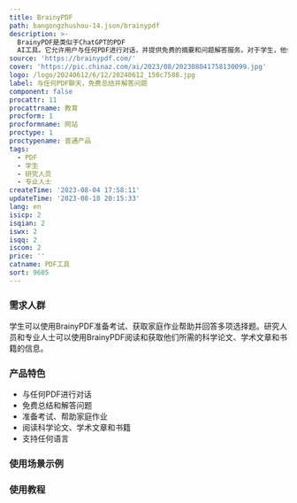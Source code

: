 ```yaml
---
title: BrainyPDF
path: bangongzhushou-14.json/brainypdf
description: >-
  BrainyPDF是类似于ChatGPT的PDF
  AI工具。它允许用户与任何PDF进行对话，并提供免费的摘要和问题解答服务。对于学生，他们可以使用BrainyPDF准备考试、获取家庭作业帮助并回答多项选择题。对于研究人员和专业人士，他们可以使用BrainyPDF阅读和获取他们所需的科学论文、学术文章和书籍的信息。BrainyPDF接受任何语言的PDF，并且可以用任何语言进行交流。此外，BrainyPDF还提供引用来源功能，以便用户可以方便地查看原始PDF文档中的引用。BrainyPDF提供快速、简单、免费和安全的服务，所有文件都存储在安全的云存储中，永不共享。请访问官方网站以获取更多信息。
source: 'https://brainypdf.com/'
cover: 'https://pic.chinaz.com/ai/2023/08/202308041758130099.jpg'
logo: /logo/20240612/6/12/20240612_150c7588.jpg
label: 与任何PDF聊天，免费总结并解答问题
component: false
procattr: 11
procattrname: 教育
procform: 1
procformname: 网站
proctype: 1
proctypename: 普通产品
tags:
  - PDF
  - 学生
  - 研究人员
  - 专业人士
createTime: '2023-08-04 17:58:11'
updateTime: '2023-08-18 20:15:33'
lang: en
isicp: 2
isqian: 2
iswx: 2
isqq: 2
iscom: 2
price: ''
catname: PDF工具
sort: 9605
---
```




### 需求人群
学生可以使用BrainyPDF准备考试、获取家庭作业帮助并回答多项选择题。研究人员和专业人士可以使用BrainyPDF阅读和获取他们所需的科学论文、学术文章和书籍的信息。

### 产品特色
- 与任何PDF进行对话
- 免费总结和解答问题
- 准备考试、帮助家庭作业
- 阅读科学论文、学术文章和书籍
- 支持任何语言

### 使用场景示例


### 使用教程


  
